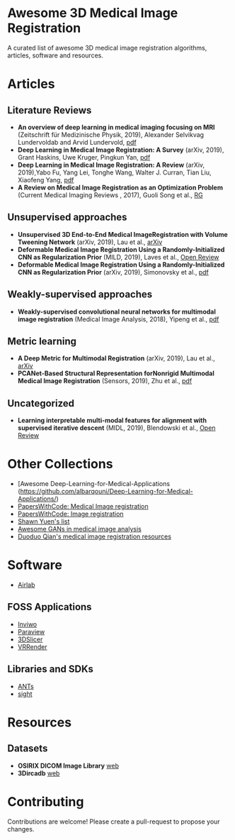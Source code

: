 # Awesome 3D Medical Image Registration

A curated list of awesome 3D medical image registration algorithms, articles, software and resources.



# Articles
## Literature Reviews
- **An overview of deep learning in medical imaging focusing on MRI** (Zeitschrift für Medizinische Physik, 2019), Alexander Selvikvag Lundervoldab and Arvid Lundervold, [pdf](https://reader.elsevier.com/reader/sd/pii/S0939388918301181?token=4D2C90115CF69B553B7979FD3FD2BDDF60776B9A39BD975DAA8AC703537A0399511177F5FBBFDB10674350C768C604B9)
- **Deep Learning in Medical Image Registration: A Survey** (arXiv, 2019), Grant Haskins, Uwe Kruger, Pingkun Yan, [pdf](https://arxiv.org/pdf/1903.02026.pdf)
- **Deep Learning in Medical Image Registration: A Review** (arXiv, 2019),Yabo Fu, Yang Lei, Tonghe Wang, Walter J. Curran, Tian Liu, Xiaofeng Yang, [pdf](https://arxiv.org/pdf/1912.12318.pdf)
- **A Review on Medical Image Registration as an Optimization Problem** (Current Medical Imaging Reviews , 2017), Guoli Song et al., [RG](https://www.researchgate.net/publication/318610110_A_Review_on_Medical_Image_Registration_as_an_Optimization_Problem)

## Unsupervised approaches
- **Unsupervised 3D End-to-End Medical ImageRegistration with Volume Tweening Network** (arXiv, 2019), Lau et al., [arXiv](https://arxiv.org/abs/1902.05020)
- **Deformable Medical Image Registration Using a Randomly-Initialized CNN as Regularization Prior** (MILD, 2019), Laves et al., [Open Review](https://openreview.net/forum?id=S1ehZFQ15E)
- **Deformable Medical Image Registration Using a Randomly-Initialized CNN as Regularization Prior** (arXiv, 2019), Simonovsky et al., [pdf](https://arxiv.org/pdf/1804.10735.pdf)

## Weakly-supervised approaches
- **Weakly-supervised convolutional neural networks for multimodal image registration** (Medical Image Analysis, 2018), Yipeng et al., [pdf](https://reader.elsevier.com/reader/sd/pii/S1361841518301051?token=14B39E833761D7ACEA7B771AE4537F3D4009E4ABFCE06841404B79E19FCF241DCC3CD1B4138EDEB091378AEE033DC01E)

## Metric learning
- **A Deep Metric for Multimodal Registration** (arXiv, 2019), Lau et al., [arXiv](https://hal.archives-ouvertes.fr/hal-01576914/document)
- **PCANet-Based Structural Representation forNonrigid Multimodal Medical Image Registration** (Sensors, 2019), Zhu et al., [pdf](https://www.ncbi.nlm.nih.gov/pmc/articles/PMC5982469/pdf/sensors-18-01477.pdf)

## Uncategorized
- **Learning interpretable multi-modal features for alignment with supervised iterative descent** (MIDL, 2019),  Blendowski et al., [Open Review](https://openreview.net/forum?id=SkeI0-QelE)

# Other Collections
- [Awesome Deep-Learning-for-Medical-Applications (https://github.com/albarqouni/Deep-Learning-for-Medical-Applications/)
- [PapersWithCode: Medical Image registration](https://paperswithcode.com/task/medical-image-registration/)
- [PapersWithCode: Image registration](https://paperswithcode.com/task/image-registration/)
- [Shawn Yuen's list](https://github.com/shawnyuen/DeepLearningInMedicalImagingAndMedicalImageAnalysis/)
- [Awesome GANs in medical image analysis](https://github.com/xinario/awesome-gan-for-medical-imaging/)
- [Duoduo Qian's medical image registration resources](https://github.com/Duoduo-Qian/Medical-image-registration-Resources/)

# Software
- [Airlab](https://github.com/airlab-unibas/airlab/)



## FOSS Applications

- [Inviwo](https://inviwo.org/)
- [Paraview](https://www.paraview.org/)
- [3DSlicer](https://www.slicer.org/)
- [VRRender](https://packages.debian.org/sid/main/vrrender)

## Libraries and SDKs

- [ANTs](http://stnava.github.io/ANTs/)
- [sight](https://github.com/IRCAD-IHU/sight)

# Resources

## Datasets

- **OSIRIX DICOM Image Library** [web](https://www.osirix-viewer.com/resources/dicom-image-library/)
- **3Dircadb** [web](https://www.ircad.fr/research/3dircadb/)

# Contributing

Contributions are welcome! Please create a pull-request to propose your changes.
